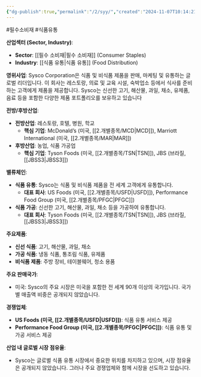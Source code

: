 ```yaml
---
{"dg-publish":true,"permalink":"/2/syy/","created":"2024-11-07T10:14:21.443+09:00","updated":"2025-07-29T21:37:05.247+09:00"}
---
```


#필수소비재 #식품유통 


**산업섹터 (Sector, Industry)**:

- **Sector**: [[필수 소비재\|필수 소비재]] (Consumer Staples)
- **Industry**: [[식품 유통\|식품 유통]] (Food Distribution)

**영위사업**: Sysco Corporation은 식품 및 비식품 제품을 판매, 마케팅 및 유통하는 글로벌 리더입니다. 이 회사는 레스토랑, 의료 및 교육 시설, 숙박업소 등에서 식사를 준비하는 고객에게 제품을 제공합니다. Sysco는 신선한 고기, 해산물, 과일, 채소, 유제품, 음료 등을 포함한 다양한 제품 포트폴리오를 보유하고 있습니다


**전방/후방산업**:

- **전방산업**: 레스토랑, 호텔, 병원, 학교
    - **핵심 기업**: McDonald’s (미국, [[2.개별종목/MCD\|MCD]]), Marriott International (미국, [[2.개별종목/MAR\|MAR]])
- **후방산업**: 농업, 식품 가공업
    - **핵심 기업**: Tyson Foods (미국, [[2.개별종목/TSN\|TSN]]), JBS (브라질, [[JBSS3\|JBSS3]])

**밸류체인**:

- **식품 유통**: Sysco는 식품 및 비식품 제품을 전 세계 고객에게 유통합니다.
    - **대표 회사**: US Foods (미국, [[2.개별종목/USFD\|USFD]]), Performance Food Group (미국, [[2.개별종목/PFGC\|PFGC]])
- **식품 가공**: 신선한 고기, 해산물, 과일, 채소 등을 가공하여 유통합니다.
    - **대표 회사**: Tyson Foods (미국, [[2.개별종목/TSN\|TSN]]), JBS (브라질, [[JBSS3\|JBSS3]])

**주요제품**:

- **신선 식품**: 고기, 해산물, 과일, 채소
- **가공 식품**: 냉동 식품, 통조림 식품, 유제품
- **비식품 제품**: 주방 장비, 테이블웨어, 청소 용품

**주요 판매국가**:

- 미국: Sysco의 주요 시장은 미국을 포함한 전 세계 90개 이상의 국가입니다. 국가별 매출액 비중은 공개되지 않았습니다.

**경쟁업체**:

- **US Foods (미국, [[2.개별종목/USFD\|USFD]])**: 식품 유통 서비스 제공
- **Performance Food Group (미국, [[2.개별종목/PFGC\|PFGC]])**: 식품 유통 및 가공 서비스 제공

**산업 내 글로벌 시장 점유율**:

- Sysco는 글로벌 식품 유통 시장에서 중요한 위치를 차지하고 있으며, 시장 점유율은 공개되지 않았습니다. 그러나 주요 경쟁업체와 함께 시장을 선도하고 있습니다.

